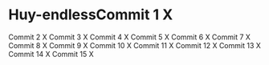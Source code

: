 # Huy-endlessCommit 1 X
Commit 2 X
Commit 3 X
Commit 4 X
Commit 5 X
Commit 6 X
Commit 7 X
Commit 8 X
Commit 9 X
Commit 10 X
Commit 11 X
Commit 12 X
Commit 13 X
Commit 14 X
Commit 15 X
